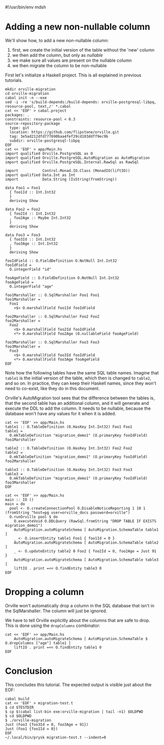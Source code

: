 #!/usr/bin/env mdsh

# Adding a new non-nullable column

We'll show how, to add a new non-nullable column:
1. first, we create the initial version of the table without the 'new' column
1. we then add the column, but only as *nullable*
1. we make sure all values are present on the nullable column
1. we then migrate the column to be non-nullable

First let's initialize a Haskell project. This is all explained in previous
tutorials.

```shell
mkdir orville-migration
cd orville-migration
cabal init -n --exe
sed -i -re 's/build-depends:/build-depends: orville-postgresql-libpq, resource-pool, text,/' *.cabal
cat << 'EOF' > cabal.project
packages: .
constraints: resource-pool < 0.3
source-repository-package
  type: git
  location: https://github.com/flipstone/orville.git
  tag: 3e5ad212dfd777690baa4fef29cd103ddff9ec9b
  subdir: orville-postgresql-libpq
EOF
cat << 'EOF' > app/Main.hs
import qualified Orville.PostgreSQL as O
import qualified Orville.PostgreSQL.AutoMigration as AutoMigration
import qualified Orville.PostgreSQL.Internal.RawSql as RawSql

import           Control.Monad.IO.Class (MonadIO(liftIO))
import qualified Data.Int as Int
import           Data.String (IsString(fromString))

data Foo1 = Foo1
  { foo1Id :: Int.Int32
  }
  deriving Show

data Foo2 = Foo2
  { foo2Id :: Int.Int32
  , foo2Age :: Maybe Int.Int32
  }
  deriving Show

data Foo3 = Foo3
  { foo3Id :: Int.Int32
  , foo3Age :: Int.Int32
  }
  deriving Show

fooIdField :: O.FieldDefinition O.NotNull Int.Int32
fooIdField =
  O.integerField "id"

fooAgeField :: O.FieldDefinition O.NotNull Int.Int32
fooAgeField =
  O.integerField "age"

foo1Marshaller :: O.SqlMarshaller Foo1 Foo1
foo1Marshaller =
  Foo1
    <$> O.marshallField foo1Id fooIdField

foo2Marshaller :: O.SqlMarshaller Foo2 Foo2
foo2Marshaller =
  Foo2
    <$> O.marshallField foo2Id fooIdField
    <*> O.marshallField foo2Age (O.nullableField fooAgeField)

foo3Marshaller :: O.SqlMarshaller Foo3 Foo3
foo3Marshaller =
  Foo3
    <$> O.marshallField foo3Id fooIdField
    <*> O.marshallField foo3Age fooAgeField
EOF
```

Note how the following tables have the same SQL table names. Imagine that
`table1` is the initial version of the table, which then is changed to
`table2`, and so on. In practice, they can keep their Haskell names, since they
won't need to co-exist, like they do in this document.

Orville's AutoMigration tool sees that the difference between the tables is,
that the second table has an additional column, and it will generate and
execute the DDL to add the column. It needs to be nullable, because the database won't
have any values for it when it is added.

```shell
cat << 'EOF' >> app/Main.hs
table1 :: O.TableDefinition (O.HasKey Int.Int32) Foo1 Foo1
table1 =
  O.mkTableDefinition "migration_demo1" (O.primaryKey fooIdField) foo1Marshaller

table2 :: O.TableDefinition (O.HasKey Int.Int32) Foo2 Foo2
table2 =
  O.mkTableDefinition "migration_demo1" (O.primaryKey fooIdField) foo2Marshaller

table3 :: O.TableDefinition (O.HasKey Int.Int32) Foo3 Foo3
table3 =
  O.mkTableDefinition "migration_demo1" (O.primaryKey fooIdField) foo3Marshaller
EOF
```

```shell
cat << 'EOF' >> app/Main.hs
main :: IO ()
main = do
  pool <- O.createConnectionPool O.DisableNoticeReporting 1 10 1 (fromString "host=pg user=orville_docs password=orville")
  O.runOrville pool $ do
    O.executeVoid O.DDLQuery (RawSql.fromString "DROP TABLE IF EXISTS migration_demo1")
    AutoMigration.autoMigrateSchema [ AutoMigration.SchemaTable table1 ]
    _ <- O.insertEntity table1 Foo1 { foo1Id = 0 }
    AutoMigration.autoMigrateSchema [ AutoMigration.SchemaTable table2 ]
    _ <- O.updateEntity table2 0 Foo2 { foo2Id = 0, foo2Age = Just 91 }
    AutoMigration.autoMigrateSchema [ AutoMigration.SchemaTable table3 ]
    liftIO . print =<< O.findEntity table3 0
EOF
```

# Dropping a column

Orville won't automatically drop a column in the SQL database that isn't in the SqlMarshaller.
The column will just be ignored.

We have to tell Orville explicitly about the columns that are safe to drop.
This is done using the `dropColumns` combinator:

```shell
cat << 'EOF' >> app/Main.hs
    AutoMigration.autoMigrateSchema [ AutoMigration.SchemaTable $ O.dropColumns ["age"] table1 ]
    liftIO . print =<< O.findEntity table1 0
EOF
```

# Conclusion

This concludes this tutorial. The expected output is visible just about the EOF:

```shell
cabal build
cat << 'EOF' > migration-test.t
$ cd $TESTDIR
$ cp $(cabal list-bin exe:orville-migration | tail -n1) $OLDPWD
$ cd $OLDPWD
$ ./orville-migration
Just (Foo3 {foo3Id = 0, foo3Age = 91})
Just (Foo1 {foo1Id = 0})
EOF
~/.local/bin/prysk migration-test.t --indent=0
```
